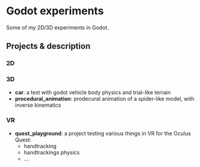 # Godot experiments

Some of my 2D/3D experiments in Godot.

## Projects & description

### 2D

### 3D

- **car**: a test with godot vehicle body physics and trial-like terrain
- **procedural_animation**: prodecural animation of a spider-like model, with inverse kinematics

### VR

- **quest_playground**: a project testing various things in VR for the Oculus Quest:
    - handtracking
    - handtrackings physics
    - ...
